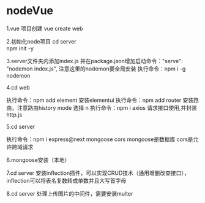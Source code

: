 # nodeVue

1.vue 项目创建  vue create web

2.初始化node项目 
  cd server  
  npm init -y
  
3.server文件夹内添加index.js 并在package.json增加启动命令："serve": "nodemon index.js",
注意这里的nodemon要全局安装 执行命令：npm i -g nodemon


4.cd web 

执行命令：npm add element 安装elementui 
执行命令：npm add router 安装路由，注意路由history mode 选择 n
执行命令：npm i axios 请求接口使用,并封装http.js

5.cd server

执行命令：npm i express@next mongoose cors
mongoose是数据库 cors是允许跨域请求


6.mongoose安装（本地）

7.cd server 安装inflection插件，可以实现CRUD技术（通用增删改查接口），inflection可以将表名复数转成单数并且大写首字母

8.cd server 处理上传图片的中间件，需要安装multer 


